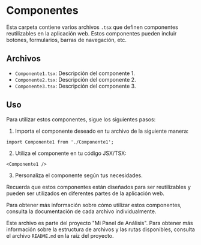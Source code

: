 # Componentes

Esta carpeta contiene varios archivos `.tsx` que definen componentes reutilizables en la aplicación web. Estos componentes pueden incluir botones, formularios, barras de navegación, etc.

## Archivos

- `Componente1.tsx`: Descripción del componente 1.
- `Componente2.tsx`: Descripción del componente 2.
- `Componente3.tsx`: Descripción del componente 3.

## Uso

Para utilizar estos componentes, sigue los siguientes pasos:

1. Importa el componente deseado en tu archivo de la siguiente manera:

```tsx
import Componente1 from './Componente1';
```

2. Utiliza el componente en tu código JSX/TSX:

```tsx
<Componente1 />
```

3. Personaliza el componente según tus necesidades.

Recuerda que estos componentes están diseñados para ser reutilizables y pueden ser utilizados en diferentes partes de la aplicación web.

Para obtener más información sobre cómo utilizar estos componentes, consulta la documentación de cada archivo individualmente.

Este archivo es parte del proyecto "Mi Panel de Análisis". Para obtener más información sobre la estructura de archivos y las rutas disponibles, consulta el archivo `README.md` en la raíz del proyecto.